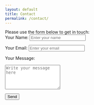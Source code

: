 ```yaml
---
layout: default
title: Contact
permalink: /contact/
---
```


<link rel="stylesheet" href="{{ './css/style.css' | relative_url }}">
Please use the form below to get in touch:

<form class="contact-form" action="https://formspree.io/f/xyzzebod" method="POST">
  <label for="name">Your Name:</label>
  <input type="text" id="name" name="name" placeholder="Enter your name" required>

  <label for="email">Your Email:</label>
  <input type="email" id="email" name="email" placeholder="Enter your email" required>

  <label for="message">Your Message:</label>
  <textarea id="message" name="message" rows="5" placeholder="Write your message here" required></textarea>

  <button type="submit">Send</button>
</form>